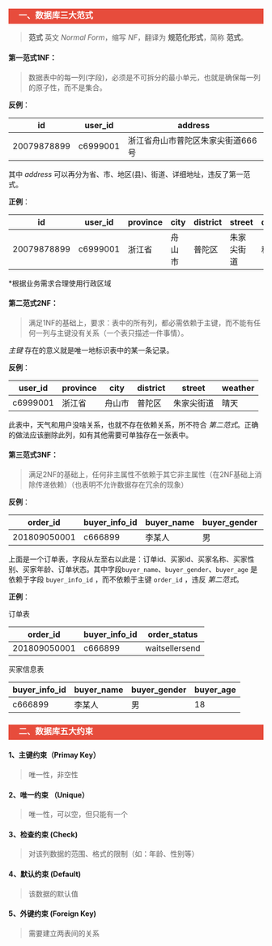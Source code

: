 <h3 style="padding-bottom:6px; padding-left:20px; color:#ffffff; background-color:#E74C3C;">一、数据库三大范式</h3>

> **范式** 英文 *Normal Form*，缩写 *NF*，翻译为 **规范化形式**，简称 **范式**。

#### 第一范式1NF：

> 数据表中的每一列(字段)，必须是不可拆分的最小单元，也就是确保每一列的原子性，而不是集合。

**反例**：

| id          | user_id  | address                           |
| ----------- | -------- | --------------------------------- |
| 20079878899 | c6999001 | 浙江省舟山市普陀区朱家尖街道666号 |

其中 *address* 可以再分为省、市、地区(县)、街道、详细地址，违反了第一范式。

**正例**：

| id          | user_id  | province | city   | district | street     | detail_address |
| ----------- | -------- | -------- | ------ | -------- | ---------- | -------------- |
| 20079878899 | c6999001 | 浙江省   | 舟山市 | 普陀区   | 朱家尖街道 | 和平路666号    |

*根据业务需求合理使用行政区域


#### 第二范式2NF：

> 满足1NF的基础上，要求：表中的所有列，都必需依赖于主键，而不能有任何一列与主键没有关系（一个表只描述一件事情）。

*主键* 存在的意义就是唯一地标识表中的某一条记录。

**反例**：

| user_id  | province | city   | district | street     | weather |
| -------- | -------- | ------ | -------- | ---------- | ------- |
| c6999001 | 浙江省   | 舟山市 | 普陀区   | 朱家尖街道 | 晴天    |

此表中，天气和用户没啥关系，也就不存在依赖关系，所不符合 *第二范式*。正确的做法应该删除此列，如有其他需要可单独存在一张表中。

#### 第三范式3NF：

> 满足2NF的基础上，任何非主属性不依赖于其它非主属性（在2NF基础上消除传递依赖）（也表明不允许数据存在冗余的现象）

**反例**：

| order_id     | buyer_info_id | buyer_name | buyer_gender | buyer_age | order_status   |
| ------------ | ------------- | ---------- | ------------ | --------- | -------------- |
| 201809050001 | c666899       | 李某人     | 男           | 18        | waitsellersend |

上面是一个订单表，字段从左至右以此是：订单id、买家id、买家名称、买家性别、买家年龄、订单状态。其中字段`buyer_name`、`buyer_gender`、`buyer_age` 是依赖于字段 `buyer_info_id` ，而不依赖于主键 `order_id` ，违反 *第二范式*。

**正例**：

订单表

| order_id     | buyer_info_id | order_status   |
| ------------ | ------------- | -------------- |
| 201809050001 | c666899       | waitsellersend |

买家信息表

| buyer_info_id | buyer_name | buyer_gender | buyer_age |
| ------------- | ---------- | ------------ | --------- |
| c666899       | 李某人     | 男           | 18        |



<h3 style="padding-bottom:6px; padding-left:20px; color:#ffffff; background-color:#E74C3C;">二、数据库五大约束</h3>

#### 1、主键约束（Primay Key） 

> 唯一性，非空性

#### 2、唯一约束 （Unique）

> 唯一性，可以空，但只能有一个

#### 3、检查约束 (Check) 

>  对该列数据的范围、格式的限制（如：年龄、性别等）

#### 4、默认约束 (Default) 

> 该数据的默认值

#### 5、外键约束 (Foreign Key) 

> 需要建立两表间的关系